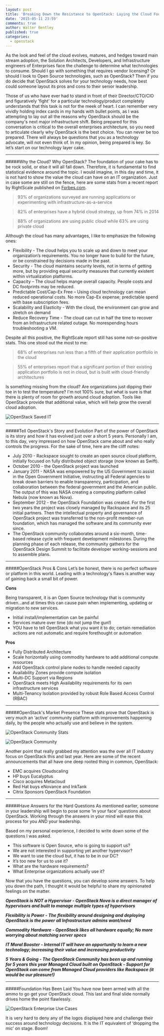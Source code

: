 ```yaml
---
layout: post
title: 'Breaking Down the Resistance to OpenStack: Laying the Cloud Foundation'
date: '2015-05-11 23:59'
comments: true
author: Walter Bentley
published: true
categories:
  - openstack
---
```


As the look and feel of the cloud evolves, matures, and hedges toward main stream adoption, the Solution Architects, Developers, and Infrastructure engineers of Enterprises face the challenge to determine what technologies to consume.  Should I go with something that requires vendor licensing? Or should I look to Open Source technologies, such as OpenStack?  Then if you do decide that OpenStack solves for your technology needs, how best could someone layout its pros and cons to their senior leadership.  

Those of us who have ever had to stand in front of their Director/CTO/CIO and figuratively 'fight' for a particular technology/product completely understands that this task is not for the meek of heart.  I can remember very vividly holding index cards in my hands with bullet points, as I was attempting to lay out all the reasons why OpenStack should be the company's next major infrastructure shift.  Being prepared for this conversation is critical to the overall enterprises architecture, so you need to articulate clearly why OpenStack is the best choice.  You can never be too prepared.  There will always be questions that you as a technology advocate, will not even think of.  In my opinion, being prepared is key.  So let’s start on our technology layer cake.

<!-- more -->

---
#####Why the Cloud? Why OpenStack?
The foundation of your cake has to be rock solid, or else it will all fall down.  Therefore, it is fundamental to find statistical evidence around the topic.  I would imagine, in this day and time, it is not hard to show the value the cloud can have on an IT organization.  Just in case some are still on the fence, here are some stats from a recent report by RightScale published on [Forbes.com](http://www.forbes.com/sites/benkepes/2015/03/04/new-stats-from-the-state-of-cloud-report).

>93% of organizations surveyed are running applications or experimenting with infrastructure-as-a-service

>82% of enterprises have a hybrid cloud strategy, up from 74% in 2014

>88% of organizations are using public cloud while 63% are using private cloud

Although the cloud has many advantages, I like to emphasize the following ones:

* Flexibility - The cloud helps you to scale up and down to meet your organization’s requirements. You no longer have to build for the future, or be constrained by decisions made in the past.
* Security - The cloud maintains security levels, not in terms of getting more, but by providing equal security measures that currently existent within virtualization platforms.
* Capacity – The cloud helps mange overall capacity. People costs and DC footprints may be reduced.
* Predictable Cost/Cap-Ex Free – Using cloud technology can mean reduced operational costs. No more Cap-Ex expense; predictable spend with base subscription fees.
* Scalability and Elasticity - With the cloud, the environment can grow and stretch on demand
* Reduce Recovery Time - The cloud can cut in half the time to recover from an Infrastructure related outage. No morespending hours troubleshooting a VM.

Despite all this positive, the RightScale report still has some not-so-positive stats. This one stood out the most to me:

>68% of enterprises run less than a fifth of their application portfolio in the cloud

>55% of enterprises report that a significant portion of their existing application portfolio is not in cloud, but is built with cloud-friendly architectures

Is something missing from the cloud? Are organizations just dipping their toe in to test the temperature?  I'm not 100% sure, but what is sure is that there is plenty of room for growth around cloud adoption.  Tools like OpenStack provide that additional value, which will help grow the overall cloud adoption.

![OpenStack Saved IT](http://www.hitchnyc.com/content/images/2015/05/Slide07.jpg)

---
#####Tell OpenStack's Story and Evolution
Part of the power of OpenStack is its story and how it has evolved just over a short 5 years.  Personally I am, to this day, very impressed on how OpenStack came about and who really controls the progress.  For the sake of time, here are the cliff notes:

* July 2010 - Rackspace sought to create an open source cloud platform, initially focused on fully distributed object storage (now known as Swift).
* October 2010 - the OpenStack project was launched
* January 2011 - NASA was empowered by the US Government to assist in the Open Government Initiative, instructing all Federal agencies to break down barriers to enable transparency, participation, and collaboration between the federal government and the American public.  The output of this was NASA creating a computing platform called Nebula (now known as Nova).
* September 2012 - the OpenStack Foundation was created.  For the first two years the project was closely managed by Rackspace and its 25 initial partners. Then the intellectual property and governance of OpenStack project was transferred to the non-profit member-run foundation, which has managed the software and its community ever since.
* The OpenStack community collaborates around a six-month, time-based release cycle with frequent development milestones. During the planning phase of each release, the community gathers for the OpenStack Design Summit to facilitate developer working-sessions and to assemble plans.

---
#####OpenStack Pros & Cons
Let’s be honest, there is no perfect software or platform in this world.  Leading with a technology's flaws is another way of gaining back a small bit of power.  

**Cons**

Being transparent, it is an Open Source technology that is community driven…and at times this can cause pain when implementing, updating or migration to new services.

* Initial install/implementation can be painful
* Services mature over time (do not jump the gun!)
* YOU have to tell OpenStack what you want it to do; certain remediation actions are not automatic and require forethought or automation

**Pros**

* Fully Distributed Architecture
* Scale horizontally using commodity hardware to add additional compute resources
* Add OpenStack control plane nodes to handle needed capacity
* Availability Zones provide compute isolation
* Multi-DC Support via Regions
* OpenStack meets High Availability requirements for its own infrastructure services
* Multi-Tenancy Isolation provided by robust Role Based Access Control (RBAC)

---
#####OpenStack's Market Presence
These stats prove that OpenStack is very much an ‘active’ community platform with improvements happening daily, by the people who actually use and believe in the system.

![OpenStack Community Stats](http://www.hitchnyc.com/content/images/2015/05/Slide17.jpg)

![OpenStack Community](http://www.hitchnyc.com/content/images/2015/05/Slide18.jpg)

Another point that really grabbed my attention was the over all IT industry focus on OpenStack this and last year.  Here are some of the recent announcements that all have one deep rooted thing in common, OpenStack:

* EMC acquires Cloudscaling
* HP buys Eucalyptus
* Cisco acquires Metacloud
* Red Hat buys eNovance and InkTank
* Citrix Sponsors OpenStack Foundation

---
#####Have Answers for the Hard Questions
As mentioned earlier, someone in your leadership will begin to pose some ‘in your face’ questions about OpenStack.  Working through the answers in your mind will ease this process for you AND your leadership.

Based on my personal experience, I decided to write down some of the questions I was asked.

* This software is Open Source, who is going to support us?
* We are not interested in supporting yet another hypervisor?
* We want to use the cloud but, it has to be in our DC?
* It’s too new for us to use it?
* What are the hardware requirements?
* What Enterprise organizations actually use it?

Now that you have the questions, you can develop some answers.  To help you down the path, I thought it would be helpful to share my opinionated feelings on the matter.

***OpenStack is NOT a Hypervisor - OpenStack Nova is a direct manager of hypervisors and built to manage multiple types of hypervisors***

***Flexibility is Power - The flexibility around designing and deploying OpenStack is the power all Infrastructure admins want/need***

***Commodity Hardware - OpenStack likes all hardware equally; No more worrying about matching server specs***

***IT Moral Booster - Internal IT will have an opportunity to learn a new technology; increasing their value and increasing productivity***

***5 Years & Going - The OpenStack Community has been up and running for 5 years this year
Managed Cloud built on OpenStack - Support for OpenStack can come from Managed Cloud providers like Rackspace (it would be our pleasure!)***

---
#####Foundation Has Been Laid
You have now been armed with all the ammo to go get your OpenStack cloud.  This last and final slide normally drives home the point flawlessly. 

![OpenStack Enterprise Use Cases](http://www.hitchnyc.com/content/images/2015/05/Slide24.jpg)

It is very hard to deny any of the logos displayed here and challenge their success around technology decisions.  It is the IT equivalent of ‘dropping the mic’ on stage.  Boom!
